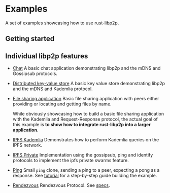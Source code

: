 # Examples

A set of examples showcasing how to use rust-libp2p.

## Getting started


## Individual libp2p features

- [Chat](./autonat) A basic chat application demonstrating libp2p and the mDNS and Gossipsub protocols.
- [Distributed key-value store](./distributed-key-value-store) A basic key value store demonstrating libp2p and the mDNS and Kademlia protocol.

- [File sharing application](./file-sharing) Basic file sharing application with peers either providing or locating and getting files by name.

  While obviously showcasing how to build a basic file sharing application with the Kademlia and
  Request-Response protocol, the actual goal of this example is **to show how to integrate
  rust-libp2p into a larger application**.

- [IPFS Kademlia](./ipfs-kad) Demonstrates how to perform Kademlia queries on the IPFS network.

- [IPFS Private](./ipfs-private) Implementation using the gossipsub, ping and identify protocols to implement the ipfs private swarms feature.

- [Ping](./ping-example) Small `ping` clone, sending a ping to a peer, expecting a pong as a response. See [tutorial](../src/tutorials/ping.rs) for a step-by-step guide building the example.

- [Rendezvous](./rendezvous) Rendezvous Protocol. See [specs](https://github.com/libp2p/specs/blob/master/rendezvous/README.md).

